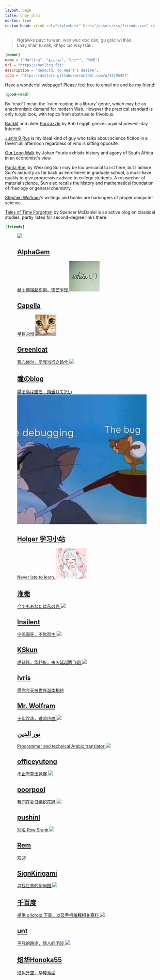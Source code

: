 ```yaml
---
layout: page
title: Lhày shàn
no-toc: true
custom-head: <link rel="stylesheet" href="/assets/css/friends.css" />
---
```


> Ngràwks payc tu wan, wan wuc doc dàn, gu gràc wi lhàk.  
> Lhày shàn tu dak, khàyc luc way tsàk.  

```toml
[owner]
name = ["Matling", "متلينغ", "ᒪᑦᓕᖕ", "物灵"]
url = "https://matling.fit"
description = "Remould, to Heart’s desire",
icon = "https://avatars.githubusercontent.com/u/42795424"
```

Have a wonderful webpage? Please feel free to email me and [be my friend](m&#97;ilto:hi&#64;matling.fit)!

```toml
[good-read]
```

By 'read' I mean the 'calm reading in a library' genre, which may be an anachronistic demand for modern Web. However the practical standard is only turgid look, with topics from abstruse to frivolous.

[Backlit](https://backlit.neocities.org/) and older [Popzazzle](https://popzazzle.blogspot.com/) by Bob Leggitt grieves against present-day Internet.

[Justin B Rye](http://jbr.me.uk) is my ideal kind of guy who talks about science fiction in a tavern all afternoon regardless of who is sitting opposite.

[Our Long Walk](https://www.ourlongwalk.com/) by Johan Fourie exhibits history and agony of South Africa in an economist's view.

[Panta Rhei](https://www.andrewsun.net/panta-rhei) by Weixiang Sun may be too personal to list here, but I admire Sun's maturity as far back as enrollment in graduate school, a must-have quality to give progressive advice to college students. A researcher of material science, Sun also recalls the history and mathematical foundation of rheology or general chemistry.

[Stephen Wolfram](https://writings.stephenwolfram.com/)'s writings and books are harbingers of proper computer science.

[Tales of Time Forgotten](https://talesoftimesforgotten.com/) by Spencer McDaniel is an active blog on classical studies, partly listed for second-degree links there.

```toml
[friends]
```

<dl class="ml-card-list">
<dt><!-- It is as easy as breath for you to find the empty element, right?
The list is sort by Tungdzih fang'onn, the General Chinese. --></dt>
<dd>
  <a class="ml-card-anchor" href="https://alphagem.github.io/">
    <img src="https://avatars.githubusercontent.com/u/34670422?v=4" />
	<h2>AlphaGem</h2>
    赫〻商宿起东南，锋芒乍现
  </a>
  <a class="ml-card-anchor" href="https://www.cnblogs.com/Capella/">
	<img src="/assets/img/friends/capella.png" />
	<h2>Capella</h2>
	星将永恒
  </a>
  <a class="ml-card-anchor" href="https://www.cnblogs.com/lfyzoi/">
	<img src="/assets/img/friends/greenlcat.png" />
	<h2>Greenlcat</h2>
    我心仰尔，示我当行之路兮
  </a>
  <a class="ml-card-anchor" href="https://hetong-re4per.com">
	<img src="https://gravatar.com/avatar/483e3b3470d53aa874a893395140b05f" />
	<h2>瞳のblog</h2>
    驕る鳥は墜ち　頭垂れて乞い
  </a>
  <a class="ml-card-anchor" href="https://holgerbest.top">
	<img src="/assets/img/friends/holger.png" />
	<h2>Holger 学习小站</h2>
	<span lang="en">Never late to learn.</span>
  </a>
  <a class="ml-card-anchor" href="https://www.cnblogs.com/Emotion-Blog/">
	<img src="/assets/img/friends/emotion.png" />
	<h2>淮栀</h2>
	<span lang="ja">今でもあなたは私の光</span>
  </a>
  <a class="ml-card-anchor" href="https://insilent.github.io/">
	<img src="https://avatars.githubusercontent.com/u/35595478?v=4" />
	<h2>Insilent</h2>
    宁鸣而死，不默而生
  </a>
  <a class="ml-card-anchor" href="https://ksmeow.moe/">
	<img src="https://avatars.githubusercontent.com/u/5047602?v=4" />
	<h2>KSkun</h2>
    虎骑跃，华眊旋，朱火延起腾飞烟
  </a>
  <a class="ml-card-anchor" href="https://lvris.com/">
	<img src="https://lvris.com/img/avatar_hu8b9dfb1b349093484538a018e53c1a27_7126_300x0_resize_box_3.png" />
	<h2>lvris</h2>
    愿你今天被世界温柔相待
  </a>
  <a class="ml-card-anchor" href="https://www.cnblogs.com/Mr-WolframsMgcBox">
	<h2>Mr. Wolfram</h2>
    十年饮冰，难凉热血
  </a>
  <a class="ml-card-anchor" href="https://www.cnblogs.com/Mr-WolframsMgcBox">
	<img src="https://avatars.githubusercontent.com/u/2486008?v=4" />
	<h2>نور الدين</h2>
    Programmer and technical Arabic translator
  </a>
  <a class="ml-card-anchor" href="https://yutong.site/">
	<img src="https://avatars.githubusercontent.com/u/9004058?v=4" />
	<h2>officeyutong</h2>
    不止有算法竞赛
  </a>
  <a class="ml-card-anchor" href="https://yxchen.net">
	<img src="https://yxchen.net/images/icons/logo.png" />
	<h2>poorpool</h2>
    我们在夏日编织花冠
  </a>
  <a class="ml-card-anchor" href="https://pushinl.github.io/">
	<img src="https://pushinl.github.io/assets/blogava.jpg" />
	<h2>pushinl</h2>
    别名 Row Srank
  </a>
  <a class="ml-card-anchor" href="https://remrin.dev/">
  	<img src="https://cravatar.cn/avatar/a81030808a134b6d67b5aa9a835a6aa5?s=112" />
	<h2>Rem</h2>
	欢迎
  </a>
  <a class="ml-card-anchor" href="https://krgm.moe">
  	<h2>SignKirigami</h2>
	寻找世界的伊甸园
  </a>
  <a class="ml-card-anchor" href="https://blog.qaiu.top">
  	<img src="https://blog.qaiu.top/logo" />
  	<h2>千百度</h2>
	提供 c4droid 下载，以及手机编程相关资料
  </a>
  <a class="ml-card-anchor" href="https://phesoca.com">
	<img src="https://phesoca.com/wp-content/uploads/avatar-theorie.png" />
	<h2>unt</h2>
    平凡的路途，惊人的闲谈
  </a>
  <a class="ml-card-anchor" href="https://honoka55.github.io/">
	<img src="https://avatars.githubusercontent.com/u/71088406?v=4" />
	<h2>焰华Honoka55</h2>
    焰色升空，华樱落尘
  </a>
</dd>
</dl>
